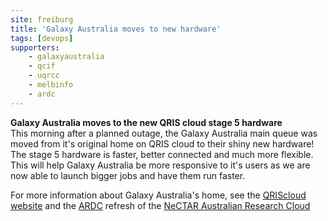 ```yaml
---
site: freiburg
title: 'Galaxy Australia moves to new hardware'
tags: [devops]
supporters:
    - galaxyaustralia
    - qcif
    - uqrcc
    - melbinfo
    - ardc
---
```

**Galaxy Australia moves to the new QRIS cloud stage 5 hardware**
<br/>
This morning after a planned outage, the Galaxy Australia main queue was moved from it's original home on QRIS cloud to their shiny new hardware! The stage 5 hardware is faster, better connected and much more flexible. This will help Galaxy Australia be more responsive to it's users as we are now able to launch bigger jobs and have them run faster.

For more information about Galaxy Australia's home, see the [QRIScloud website](https://qriscloud.org.au) and the [ARDC](https://ardc.org.au) refresh of the [ NeCTAR Australian Research Cloud](https://ardc.edu.au/collaborations/strategic-activities/storage-and-compute/research-cloud-request-for-proposals/)
